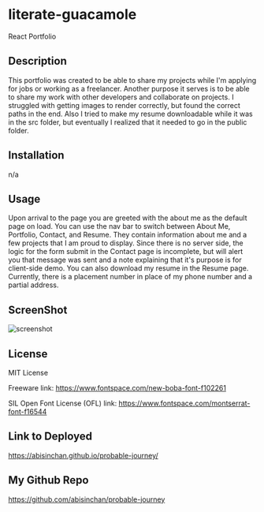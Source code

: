 # literate-guacamole
React Portfolio

## Description
This portfolio was created to be able to share my projects while I'm applying for jobs or working as a freelancer. Another purpose it serves is to be able to share my work with other developers and collaborate on projects. I struggled with getting images to render correctly, but found the correct paths in the end. Also I tried to make my resume downloadable while it was in the src folder, but eventually I realized that it needed to go in the public folder. 


## Installation
n/a

## Usage

Upon arrival to the page you are greeted with the about me as the default page on load. You can use the nav bar to switch between About Me, Portfolio, Contact, and Resume. They contain information about me and a few projects that I am proud to display. Since there is no server side, the logic for the form submit in the Contact page is incomplete, but will alert you that message was sent and a note explaining that it's purpose is for client-side demo. You can also download my resume in the Resume page. Currently, there is a placement number in place of my phone number and a partial address.

## ScreenShot
![screenshot](https://github.com/abisinchan/probable-journey/assets/132783183/0c6b711d-0513-4f6f-b78f-9ff6a70dd61b)

## License

MIT License

Freeware
link: https://www.fontspace.com/new-boba-font-f102261

SIL Open Font License (OFL)
link: https://www.fontspace.com/montserrat-font-f16544

## Link to Deployed
https://abisinchan.github.io/probable-journey/

## My Github Repo
https://github.com/abisinchan/probable-journey
